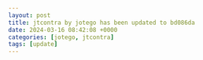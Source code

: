 ```yaml
---
layout: post
title: jtcontra by jotego has been updated to bd086da
date: 2024-03-16 08:42:08 +0000
categories: [jotego, jtcontra]
tags: [update]
---
```


